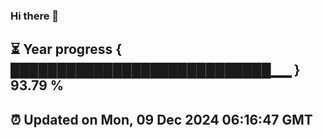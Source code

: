 ### Hi there 👋
⏳ Year progress { ████████████████████████████▁▁ } 93.79 %
---
⏰ Updated on Mon, 09 Dec 2024 06:16:47 GMT
---
